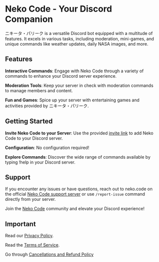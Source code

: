 # Neko Code - Your Discord Companion

ニキータ・パリーク is a versatile Discord bot equipped with a multitude of features. It excels in various tasks, including moderation, mini-games, and unique commands like weather updates, daily NASA images, and more.

## Features

**Interactive Commands**: Engage with Neko Code through a variety of commands to enhance your Discord server experience.

**Moderation Tools**: Keep your server in check with moderation commands to manage members and content.

**Fun and Games**: Spice up your server with entertaining games and activities provided by ニキータ・パリーク.

## Getting Started

**Invite Neko Code to your Server**: Use the provided [invite link](https://nekocode.in/) to add Neko Code to your Discord server.

**Configuration**: No configuration required! 

**Explore Commands**: Discover the wide range of commands available by typing !help in your Discord server.

## Support

If you encounter any issues or have questions, reach out to neko.code on the official [Neko Code support server](https://discord.gg/Xyk2TjeAMJ) or use `/report-issue` command directly from your server.

Join the [Neko Code](https://discord.gg/Xyk2TjeAMJ.) community and elevate your Discord experience!

## Important

Read our [Privacy Policy](https://nekocode.in/privacy-policy).

Read the [Terms of Service](https://nekocode.in/terms-of-service).

Go through [Cancellations and Refund Policy](https://nekocode.in/cancellations-and-refund-policy)
